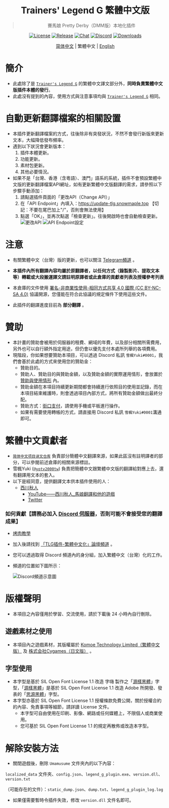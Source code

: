 <div align="center">

# Trainers' Legend G 繁體中文版
> 賽馬娘 Pretty Derby（DMM版）本地化插件

[![License](https://mirrors.creativecommons.org/presskit/buttons/88x31/svg/by-nc-sa.svg)](https://creativecommons.org/licenses/by-nc-sa/4.0/deed.zh)
[![Release](https://img.shields.io/github/v/release/yotv2000tw/Trainers-Legend-G-TRANS-zh-tw?color=blue&logoColor=white&label=Release&logo=DocuSign)](https://github.com/yotv2000tw/Trainers-Legend-G-TRANS-zh-tw/releases/latest)
[![Chat](https://img.shields.io/badge/Join-QQ%E9%A2%91%E9%81%93-blue?logo=tencent-qq&logoColor=white)](https://qun.qq.com/qqweb/qunpro/share?_wv=3&_wwv=128&inviteCode=1olqdK&from=246610&biz=ka)
[![Discord](https://img.shields.io/discord/811185992198389800?color=blue&label=Discord&logo=Discord&logoColor=white)](https://discord.com/invite/umaconnect)
[![Downloads](https://img.shields.io/github/downloads/yotv2000tw/Trainers-Legend-G-TRANS-zh-tw/total?label=Downloads&logo=Github&color=blue&logoColor=white)](https://github.com/yotv2000tw/Trainers-Legend-G-TRANS-zh-tw/releases/latest)

[简体中文](https://github.com/MinamiChiwa/Trainers-Legend-G) | 繁體中文 | [English](https://github.com/MinamiChiwa/Trainers-Legend-G/blob/main/readme_EN.md)

</div>

# 簡介
- 此處除了是 [`Trainer's Legend G`](https://github.com/MinamiChiwa/Trainers-Legend-G) 的繁體中文譯文部分外，**同時負責繁體中文版插件本體的發行**。
- 此處沒有提到的內容，使用方式與注意事項均與 [`Trainer's Legend G`](https://github.com/MinamiChiwa/Trainers-Legend-G) 相同。

# 自動更新翻譯檔案的相關設置
- 本插件更新翻譯檔案的方式，往後除非有突發狀況，不然不會發行新版來更新文本，大幅降低發布頻率。
- 遇到以下狀況會更新版本：
    1. 插件本體更新。
    2. 功能更新。
    3. 素材包更新。
    4. 其他必要情況。
- 如果不是「台灣、香港（含粵語）、澳門」語系的系統，插件不會預設繁體中文版的更新翻譯檔案API網址，如有更新繁體中文版翻譯的需求，請參照以下步驟手動添加：
    1. 請點選插件頁面的「更改API（Change API）」
    2. 在「API Endpoint」內填入：https://update-tlg.snowmaple.top 【切記：不要在尾巴加上"/"，否則會無法使用】
    3. 點選「OK」，並再次點選「檢查更新」。往後開啟時也會自動檢查更新。
![更改API](https://i.imgur.com/cw5MF5X.png)
![API Endpoint設定](https://i.imgur.com/X4X3zsQ.png)

# 注意
- 有關繁體中文（台灣）版的更新，也可以關注 [Telegram頻道](https://t.me/TLG_zh_tw/) 。
- **本插件內所有翻譯內容均屬於原翻譯者，以任何方式（錄製影片、提取文本等）轉載或大段搬運譯文請註明原譯者或此倉庫的貢獻者列表及授權參考列表**
- 本倉庫的文件使用 [署名-非商業性使用-相同方式共享 4.0 國際 (CC BY-NC-SA 4.0)](https://creativecommons.org/licenses/by-nc-sa/4.0/deed.zh_TW) 協議開源，您僅能在符合此協議的規定條件下使用這些文件。

- 此插件的翻譯進度目前為 **部分翻譯** 。

# 贊助

- 本計畫的贊助會被用於伺服器的租費、網域的年費，以及部分相關所需費用，另外也可以自行額外指定用途，但仍會以優先支付本處所列舉的各項費用。
- 現階段，你如果想要贊助本項目，可以透過 Discord 私訊 `雪楓Yuki#0001`，我們會基於此處的方式來使用您的贊助金：
    - 贊助目的。
    - 贊助人、贊助目的與贊助金額，以及贊助金額的實際運用情形，會放置於 [贊助與使用情形](sponsor.md) 內。
    - 贊助金額在本項目持續更新期間都會持續進行依照目的使用並記錄，而在本項目結束維護時，則會透過項目內部方式，將所有贊助金額做出最終分配。
    - 贊助方式：[街口支付](https://www.jkopay.com/transfer?j=Transfer:901103300)，請使用手機或平板進行操作。
    - 如果有需要使用轉帳的方式，請直接用 Discord 私訊 `雪楓Yuki#0001`溝通即可。

# 繁體中文貢獻者
- [`简体中文项目译文仓库`](https://github.com/MinamiChiwa/Trainers-Legend-G-TRANS) 負責部分簡體中文翻譯來源，如果此區沒有註明譯者的部分，可以參閱前述倉庫的相關來源標註。
- 雪楓Yuki ([`@yotv2000tw`](https://github.com/yotv2000tw)) 負責把簡體中文跟繁體中文版的翻譯給對應上去，還有翻譯用文本的套入。
- 以下是經同意，提供翻譯文本供本插件使用的人：
    - [西川秋人](translator/nishikawa.md)
        - [YouTube——西川秋人_馬娘翻譯和他的遊戲](https://www.youtube.com/channel/UCsYPsraGEa8ZaQ_P-WP7KeQ)
        - [Twitter](https://twitter.com/project90418512)

### 如何貢獻【請務必加入 [Discord 伺服器](https://discord.com/invite/umaconnect)，否則可能不會接受您的翻譯成果】

- [烤肉教學](https://docs.qq.com/doc/DYk1Ia3h4UHRocGVJ)
- 加入後請找到 [「TLG插件-繁體中文化」論壇頻道](https://discord.com/channels/811185992198389800/1030943310799454269) 。
- 您可以透過取得 Discord 頻道內的身分組，加入繁體中文（台灣）化的工作。
- 頻道的位置如下圖所示：

    ![Discord頻道示意圖](https://i.imgur.com/1gCVntG.png)

# 版權聲明

- 本項目之內容僅用於學習、交流使用，請於下載後 24 小時內自行刪除。

## 遊戲素材之使用

- 本項目內之遊戲素材，其版權屬於 [Komoe Technology Limited（繁體中文版）](https://www.komoejoy-sea.com/) 及 [株式会社Cygames（日文版）](https://www.cygames.co.jp/) 。

## 字型使用

- 本字型是基於 SIL Open Font License 1.1 改造 字嗨 製作之「[源樣黑體](https://github.com/ButTaiwan/genyog-font/)」字型，「[源樣黑體](https://github.com/ButTaiwan/genyog-font/)」是基於 SIL Open Font License 1.1 改造 Adobe 所開發、發表的「[思源黑體](https://github.com/adobe-fonts/source-han-sans/)」字型。
- 本字型亦基於 SIL Open Font License 1.1 授權條款免費公開，關於授權合約的內容、免責事項等細節，請詳讀 License 文件。
    - 本字型可自由使用在印刷、影像、網路或任何媒體上，不限個人或商業使用。
    - 您可基於 SIL Open Font License 1.1 的規定再散佈或改造本字型。

# 解除安裝方法

- 關閉遊戲後，刪除 `Umamusume` 文件夾內的以下內容：


 `localized_data` 文件夾、`config.json`、`legend_g_plugin.exe`、`version.dll`、`version.txt`

（可能存在的文件）：`static_dump.json`、`dump.txt`、`legend_g_plugin_log.log`

- 如果僅需要暫時令插件失效，修改 `version.dll` 文件名即可。